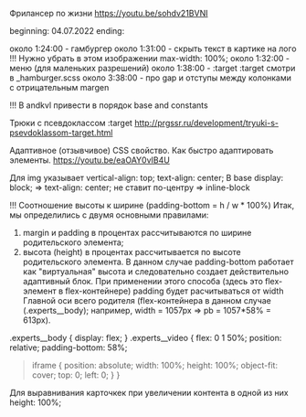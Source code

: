 Фрилансер по жизни https://youtu.be/sohdv21BVNI


beginning: 04.07.2022
ending:

 около 1:24:00 - гамбургер
 около 1:31:00 - скрыть текст в картике на лого
  !!! Нужно убрать в этом изображении max-width: 100%;
 около 1:32:00 - меню (для маленьких разрешений)
 около 1:38:00 - :target
    :target смотри в _hamburger.scss
около 3:38:00 - про gap и отступы между колонками с отрицательным margen

!!! В andkvl привести в порядок base and constants

Трюки с псевдоклассом :target
  http://prgssr.ru/development/tryuki-s-psevdoklassom-target.html

Адаптивное (отзывчивое) CSS свойство. Как быстро адаптировать элементы.
  https://youtu.be/eaOAY0vIB4U

Для img указывает vertical-align: top;
        text-align: center;
В base display: block; => text-align: center; не ставит по-центру => inline-block

!!! Соотношение высоты к ширине (padding-bottom = h / w * 100%)
Итак, мы определились с двумя основными правилами:
  1. margin и padding в процентах рассчитываются по ширине родительского элемента;
  2. высота (height) в процентах рассчитывается по высоте родительского элемента.
В данном случае padding-bottom работает как "виртуальная" высота и следовательно создает действительно адаптивный блок.
  При применении этого способа (здесь это flex-элемент в flex-контейнере) padding будет расчитываться от width Главной оси всего родителя (flex-контейнера в данном случае (.experts__body); например, width = 1057px => pb = 1057*58% = 613px).

.experts__body {
  display: flex;
}
.experts__video {
  flex: 0 1 50%;
  position: relative;
  padding-bottom: 58%;
  > iframe {
    position: absolute;
    width: 100%;
    height: 100%;
    object-fit: cover;
    top: 0;
    left: 0;
  }
}

Для выравнивания карточкек при увеличении контента в одной из них height: 100%;